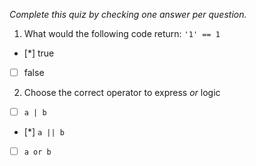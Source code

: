 *Complete this quiz by checking one answer per question.*

1. What would the following code return: `'1' == 1`

- [*] true
- [ ] false

2. Choose the correct operator to express _or_ logic

- [ ] `a | b`
- [*] `a || b`
- [ ] `a or b`
